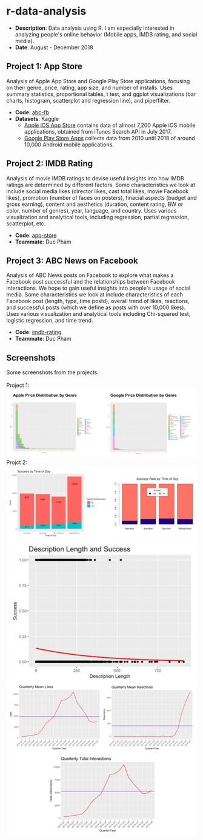 # r-data-analysis
* **Description**: Data analysis using R. I am especially interested in analyzing people's online behavior (Mobile apps, IMDB rating, and social media).
* **Date**: August - December 2018

## Project 1: App Store
Analysis of Apple App Store and Google Play Store applications, focusing on their genre, price, rating, app size, and number of installs. Uses summary statistics, proportional tables, t test, and ggplot visualizations (bar charts, histogram, scatterplot and regression line), and pipe/filter.
* **Code**: [abc-fb](https://github.com/jiinjeong/r-data-analysis/tree/main/abc-fb)
* **Datasets**: Kaggle
  * [Apple iOS App Store](https://www.kaggle.com/ramamet4/app-store-apple-data-set-10k-apps/home) contains data of almost 7,200 Apple iOS mobile applications, obtained from iTunes Search API in July 2017.
  * [Google Play Store Apps](https://www.kaggle.com/lava18/google-play-store-apps) collects data from 2010 until 2018 of around 10,000 Android mobile applications. <br>

## Project 2: IMDB Rating
Analysis of movie IMDB ratings to devise useful insights into how IMDB ratings are determined by different factors. Some characteristics we look at include social media likes (director likes, cast total likes, movie Facebook likes), promotion (number of faces on posters), finacial aspects (budget and gross earning), content and aesthetics (duration, content rating, BW or color, number of genres), year, language, and country. Uses various visualization and analytical tools, including regression, partial regression, scatterplot, etc.
* **Code**: [app-store](https://github.com/jiinjeong/r-data-analysis/tree/main/app-store)
* **Teammate**: Duc Pham

## Project 3: ABC News on Facebook
Analysis of ABC News posts on Facebook to explore what makes a Facebook post successful and the relationships between Facebook interactions. We hope to gain useful insights into people's usage of social media. Some characteristics we look at include characteristics of each Facebook post (length, type, time postd), overall trend of likes, reactions, and successful posts (which we define as posts with over 10,000 likes). Uses various visualization and analytical tools including Chi-squared test, logistic regression, and time trend.
* **Code**: [imdb-rating](https://github.com/jiinjeong/r-data-analysis/tree/main/imdb-rating)
* **Teammate**: Duc Pham

## Screenshots
Some screenshots from the projects: <br><br>
Project 1:
![Screenshot](/app-store/sample/sample-1.png)
<br>
Projct 2:
![Screenshot](/abc-fb/sample/sample-3.png)
<br>
![Screenshot](/abc-fb/sample/sample-4.png)
<br>
![Screenshot](/abc-fb/sample/sample-5.png)
